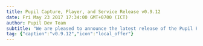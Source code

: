 ```yaml
--- 
title: Pupil Capture, Player, and Service Release v0.9.12
date: Fri May 23 2017 17:34:00 GMT+0700 (ICT) 
author: Pupil Dev Team 
subtitle: "We are pleased to announce the latest release of the Pupil Platform v0.9.12..."
tag: {"caption":"v0.9.12","icon":"local_offer"} 
---
```


<script src="//cdn.rawgit.com/showdownjs/showdown/1.3.0/dist/showdown.min.js"></script>
<script type="text/javascript">
document.addEventListener("DOMContentLoaded", function(event) { 
  $(document).ready(function() {
    $.ajax({
      type: 'GET',
      url: "https://api.github.com/repos/pupil-labs/pupil/releases/tags/v0.9.12",
      dataType: "jsonp",
      success: function(data, textStatus,jaXHR){
        var converter = new showdown.Converter();
        var text = data.data.body;
        var html = converter.makeHtml(text);
        html += '<a href="https://github.com/pupil-labs/pupil/releases/tag/v0.9.12">Download v0.9.12</a>'  
        $('section[class~="content"]').html(html);
      }
    });
  });
});
</script>